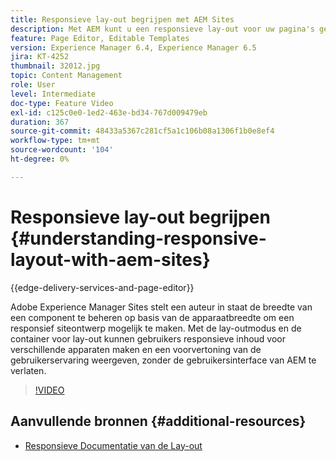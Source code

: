 ```yaml
---
title: Responsieve lay-out begrijpen met AEM Sites
description: Met AEM kunt u een responsieve lay-out voor uw pagina's gebruiken met behulp van de component Layout Container. Met de responsieve lay-out kunnen de auteurs van de inhoud responsieve inhoud voor verschillende apparaten maken en een voorvertoning van de gebruikerservaring weergeven in AEM.
feature: Page Editor, Editable Templates
version: Experience Manager 6.4, Experience Manager 6.5
jira: KT-4252
thumbnail: 32012.jpg
topic: Content Management
role: User
level: Intermediate
doc-type: Feature Video
exl-id: c125c0e0-1ed2-463e-bd34-767d009479eb
duration: 367
source-git-commit: 48433a5367c281cf5a1c106b08a1306f1b0e8ef4
workflow-type: tm+mt
source-wordcount: '104'
ht-degree: 0%

---
```


# Responsieve lay-out begrijpen {#understanding-responsive-layout-with-aem-sites}

{{edge-delivery-services-and-page-editor}}

Adobe Experience Manager Sites stelt een auteur in staat de breedte van een component te beheren op basis van de apparaatbreedte om een responsief siteontwerp mogelijk te maken. Met de lay-outmodus en de container voor lay-out kunnen gebruikers responsieve inhoud voor verschillende apparaten maken en een voorvertoning van de gebruikerservaring weergeven, zonder de gebruikersinterface van AEM te verlaten.

>[!VIDEO](https://video.tv.adobe.com/v/32012?quality=12&learn=on)

## Aanvullende bronnen {#additional-resources}

* [ Responsieve Documentatie van de Lay-out ](https://experienceleague.adobe.com/docs/experience-manager-65/authoring/siteandpage/responsive-layout.html?lang=nl-NL)
